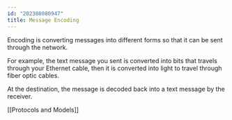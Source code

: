 ```yaml
---
id: "202308080947"
title: Message Encoding
---
```


Encoding is converting messages into different forms so that it can be sent through the network.

For example, the text message you sent is converted into bits that travels through your Ethernet cable, then it is converted into light to travel through fiber optic cables.

At the destination, the message is decoded back into a text message by the receiver.

[[Protocols and Models]]
